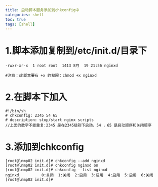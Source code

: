 ```yaml
---
title: 启动脚本服务添加到chkconfig中
categories: shell   
toc: true  
tags: [shell]
---
```




# 1.脚本添加复制到/etc/init.d/目录下
```
-rwxr-xr-x  1 root root  1413 8月  19 21:56 nginxd

#注意：sh脚本要有 +x 的权限：chmod +x nginxd

```

# 2.在脚本下加入
```
#!/bin/sh
# chkconfig: 2345 54 65
# description: stop/start nginx scripts
//上面的数字不能重复:2345 是在2345级别下启动，54 ，65 是启动顺序和关闭顺序
```

# 3.添加到chkconfig
```
[root@lnmp02 init.d]# chkconfig --add nginxd
[root@lnmp02 init.d]# chkconfig nginxd on
[root@lnmp02 init.d]# chkconfig --list nginxd
nginxd          0:关闭  1:关闭  2:启用  3:启用  4:启用  5:启用  6:关闭
[root@lnmp02 init.d]#
 

```
